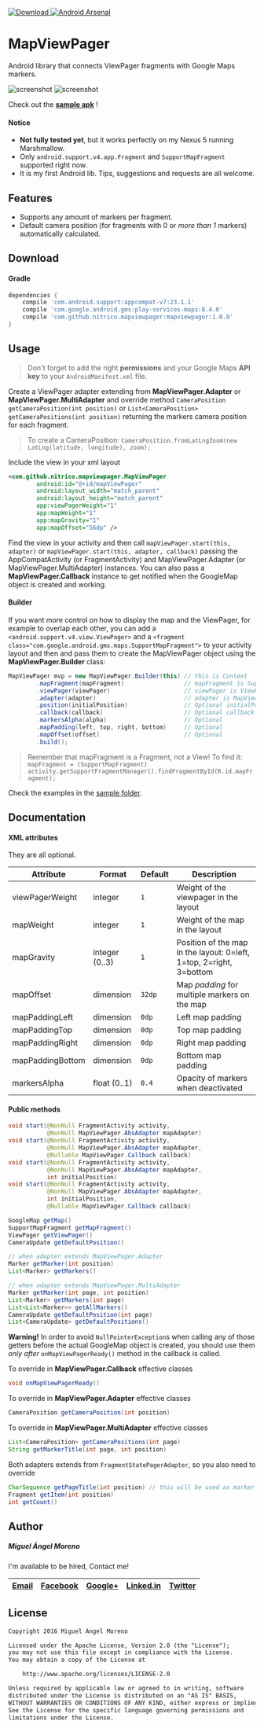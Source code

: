 [![Download](https://api.bintray.com/packages/moreno/maven/mapviewpager/images/download.svg)
](https://bintray.com/moreno/maven/mapviewpager/_latestVersion) 
[![Android Arsenal](https://img.shields.io/badge/Android%20Arsenal-MapViewPager-brightgreen.svg?style=flat)](http://android-arsenal.com/details/1/3087) 

# MapViewPager

Android library that connects ViewPager fragments with Google Maps markers.

![screenshot](https://raw.githubusercontent.com/nitrico/mapviewpager/master/screenshot1.png)
![screenshot](https://raw.githubusercontent.com/nitrico/mapviewpager/master/screenshot2.png)  

Check out the **[sample apk](https://github.com/nitrico/mapviewpager/raw/master/MapViewPager.apk)** !

#### Notice
* **Not fully tested yet**, but it works perfectly on my Nexus 5 running Marshmallow.
* Only `android.support.v4.app.Fragment` and `SupportMapFragment` supported right now.
* It is my first Android lib. Tips, suggestions and requests are all welcome.


## Features

* Supports any amount of markers per fragment.
* Default camera position (for fragments with 0 or *more than 1* markers) automatically calculated.


## Download

#### Gradle

```gradle
dependencies {
    compile 'com.android.support:appcompat-v7:23.1.1'
    compile 'com.google.android.gms:play-services-maps:8.4.0'
    compile 'com.github.nitrico.mapviewpager:mapviewpager:1.0.0'
}
```


## Usage

> Don't forget to add the right **permissions** and your Google Maps **API key** to your `AndroidManifest.xml` file.

Create a ViewPager adapter extending from **MapViewPager.Adapter** or **MapViewPager.MultiAdapter** and override method
`CameraPosition getCameraPosition(int position)` or `List<CameraPosition> getCameraPositions(int position)` returning the markers camera position for each fragment. 

> To create a CameraPosition: `CameraPosition.fromLatLngZoom(new LatLng(latitude, longitude), zoom);`

Include the view in your xml layout
```xml
<com.github.nitrico.mapviewpager.MapViewPager
        android:id="@+id/mapViewPager"
        android:layout_width="match_parent"
        android:layout_height="match_parent"
        app:viewPagerWeight="1"
        app:mapWeight="1"
        app:mapGravity="1"
        app:mapOffset="56dp" />
```

Find the view in your activity and then call `mapViewPager.start(this, adapter)` or `mapViewPager.start(this, adapter, callback)` passing the AppCompatActivity (or FragmentActivity) and MapViewPager.Adapter (or MapViewPager.MultiAdapter) instances. You can also pass a **MapViewPager.Callback** instance to get notified when the GoogleMap object is created and working.

#### Builder

If you want more control on how to display the map and the ViewPager, for example to overlap each other, you can add a `<android.support.v4.view.ViewPager>` and a `<fragment class="com.google.android.gms.maps.SupportMapFragment">` to your activity layout and then and pass them to create the MapViewPager object using the **MapViewPager.Builder** class:

```java
MapViewPager mvp = new MapViewPager.Builder(this) // this is Context
        .mapFragment(mapFragment)                 // mapFragment is SupportMapFragment
        .viewPager(viewPager)                     // viewPager is ViewPager
        .adapter(adapter)                         // adapter is MapViewPager.Adapter or MapViewPager.MultiAdapter
        .position(initialPosition)                // Optional initialPosition is int     
        .callback(callback)                       // Optional callback is MapViewPager.Callback
        .markersAlpha(alpha)                      // Optional
        .mapPadding(left, top, right, bottom)     // Optional
        .mapOffset(offset)                        // Optional
        .build();
```

> Remember that mapFragment is a Fragment, not a View! To find it: `mapFragment = (SupportMapFragment) activity.getSupportFragmentManager().findFragmentById(R.id.mapFragment);`

Check the examples in the [sample folder](https://github.com/nitrico/mapviewpager/tree/master/sample).


## Documentation

#### XML attributes

They are all optional.

|Attribute|Format|Default|Description|
|---|---|---|---|
|viewPagerWeight|integer|`1`|Weight of the viewpager in the layout|
|mapWeight|integer|`1`|Weight of the map in the layout|
|mapGravity|integer (0..3)|`1`|Position of the map in the layout: 0=left, 1=top, 2=right, 3=bottom|
|mapOffset|dimension|`32dp`|Map *padding* for multiple markers on the map|
|mapPaddingLeft|dimension|`0dp`|Left map padding|
|mapPaddingTop|dimension|`0dp`|Top map padding|
|mapPaddingRight|dimension|`0dp`|Right map padding|
|mapPaddingBottom|dimension|`0dp`|Bottom map padding|
|markersAlpha|float (0..1)|`0.4`|Opacity of markers when deactivated|

#### Public methods

```java
void start(@NonNull FragmentActivity activity,
           @NonNull MapViewPager.AbsAdapter mapAdapter)
void start(@NonNull FragmentActivity activity,
           @NonNull MapViewPager.AbsAdapter mapAdapter,
           @Nullable MapViewPager.Callback callback)
void start(@NonNull FragmentActivity activity,
           @NonNull MapViewPager.AbsAdapter mapAdapter,
           int initialPosition) 
void start(@NonNull FragmentActivity activity, 
           @NonNull MapViewPager.AbsAdapter mapAdapter,
           int initialPosition,
           @Nullable MapViewPager.Callback callback)

GoogleMap getMap()
SupportMapFragment getMapFragment()
ViewPager getViewPager() 
CameraUpdate getDefaultPosition()

// when adapter extends MapViewPager.Adapter
Marker getMarker(int position)
List<Marker> getMarkers()

// when adapter extends MapViewPager.MultiAdapter
Marker getMarker(int page, int position)
List<Marker> getMarkers(int page) 
List<List<Marker>> getAllMarkers()
CameraUpdate getDefaultPosition(int page) 
List<CameraUpdate> getDefaultPositions()
```
**Warning!** In order to avoid `NullPointerException`s when calling any of those getters before the actual GoogleMap object is created, you should use them _only after_ `onMapViewPagerReady()` method in the callback is called.

To override in **MapViewPager.Callback** effective classes
```java
void onMapViewPagerReady()
```

To override in **MapViewPager.Adapter** effective classes
```java
CameraPosition getCameraPosition(int position)
```

To override in **MapViewPager.MultiAdapter** effective classes
```java
List<CameraPosition> getCameraPositions(int page)
String getMarkerTitle(int page, int position)
```
Both adapters extends from `FragmentStatePagerAdapter`, so you also need to override
```java
CharSequence getPageTitle(int position) // this will be used as marker title in MapViewPager.Adapter
Fragment getItem(int position)
int getCount()
```

## Author

##### Miguel Ángel Moreno

I'm available to be hired, Contact me!

|[Email](mailto:nitrico@gmail.com)|[Facebook](https://www.facebook.com/miguelangelmoreno)|[Google+](https://plus.google.com/+Miguel%C3%81ngelMorenoS)|[Linked.in](https://www.linkedin.com/in/morenomiguelangel)|[Twitter](https://twitter.com/nitrico/)
|---|---|---|---|---|


## License
```txt
Copyright 2016 Miguel Ángel Moreno

Licensed under the Apache License, Version 2.0 (the "License");
you may not use this file except in compliance with the License.
You may obtain a copy of the License at

    http://www.apache.org/licenses/LICENSE-2.0

Unless required by applicable law or agreed to in writing, software
distributed under the License is distributed on an "AS IS" BASIS,
WITHOUT WARRANTIES OR CONDITIONS OF ANY KIND, either express or implied.
See the License for the specific language governing permissions and
limitations under the License.
```
